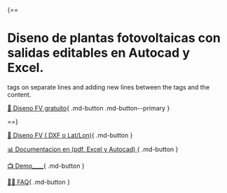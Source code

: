 <style> body { background-image: url('image/Peek 2023-01-05 12-22.gif'); background-repeat: no-repeat; background-attachment: fixed; /* background-size: cover; */ background-size: 100% 100%; } </style>
# 

{==

# Diseno de plantas fotovoltaicas con salidas editables en Autocad y Excel.
tags on separate lines and adding new lines between the tags and the content.

[📝 Diseno FV gratuito](#){ .md-button  .md-button--primary }

==}




[🚀   Diseno FV ( DXF o Lat/Lon)](#){ .md-button }

[📊 Documentacion en (pdf, Excel y Autocad) ](#){ .md-button }

[📺 Demo____](#){ .md-button }

[ 🙋‍♀️ FAQ](#){ .md-button }



